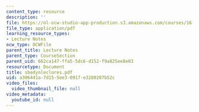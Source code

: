 ```yaml
---
content_type: resource
description: ''
file: https://ol-ocw-studio-app-production.s3.amazonaws.com/courses/16-423j-aerospace-biomedical-and-life-support-engineering-spring-2006/a306441a7d155ee30917e3280207b52c_sbedynleclores.pdf
file_type: application/pdf
learning_resource_types:
- Lecture Notes
ocw_type: OCWFile
parent_title: Lecture Notes
parent_type: CourseSection
parent_uid: 662ca147-ffa5-5dc6-d152-f9a825ee8e03
resourcetype: Document
title: sbedynleclores.pdf
uid: a306441a-7d15-5ee3-0917-e3280207b52c
video_files:
  video_thumbnail_file: null
video_metadata:
  youtube_id: null
---
```

